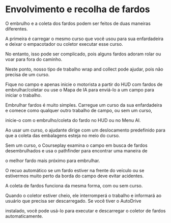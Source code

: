 # Envolvimento e recolha de fardos

  
  
O embrulho e a coleta dos fardos podem ser feitos de duas maneiras diferentes.  
  
A primeira é carregar o mesmo curso que você usou para sua enfardadeira e deixar o empacotador ou coletor executar esse curso.  
  
No entanto, isso pode ser complicado, pois alguns fardos adoram rolar ou voar para fora do caminho.  
  
Neste ponto, nosso tipo de trabalho wrap and collect pode ajudar, pois não precisa de um curso.  
  
Fique no campo e apenas inicie o motorista a partir do HUD com fardos de embrulhar/coletar ou use o Mapa de IA para enviá-lo a um campo para iniciar o trabalho.  
  


  
  
Embrulhar fardos é muito simples. Carregue um curso da sua enfardadeira e comece como qualquer outro trabalho de campo, ou sem um curso,  
  
inicie-o com o embrulho/coleta do fardo no HUD ou no Menu AI.  
  


  
  
Ao usar um curso, o ajudante dirige com um deslocamento predefinido para que a coleta das embalagens esteja no meio do curso.  
  
Sem um curso, o Courseplay examina o campo em busca de fardos desembrulhados e usa o pathfinder para encontrar uma maneira de  
  
o melhor fardo mais próximo para embrulhar.  
  
O recuo automático se um fardo estiver na frente do veículo ou se estivermos muito perto da borda do campo deve evitar acidentes.  
  


  
  
A coleta de fardos funciona da mesma forma, com ou sem curso.  
  
Quando o coletor estiver cheio, ele interromperá o trabalho e informará ao usuário que precisa ser descarregado. Se você tiver o AutoDrive  
  
instalado, você pode usá-lo para executar e descarregar o coletor de fardos automaticamente.  
  


